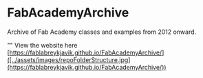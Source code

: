 # FabAcademyArchive
Archive of Fab Academy classes and examples from 2012 onward.

"" View the website here [https://fablabreykjavik.github.io/FabAcademyArchive/]([../assets/images/repoFolderStructure.jpg](https://fablabreykjavik.github.io/FabAcademyArchive/))

